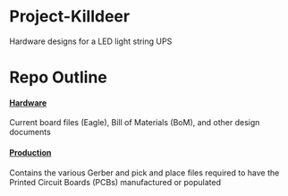 # Project-Killdeer
Hardware designs for a LED light string UPS

# Repo Outline
<!-- #### [Documents](Documents/) 

General document and image storage for repo and README -->

#### [Hardware](Hardware/)

Current board files (Eagle), Bill of Materials (BoM), and other design documents

#### [Production](Production/)

Contains the various Gerber and pick and place files required to have the Printed Circuit Boards (PCBs) manufactured or populated 

<!-- #### [Software](Software/)

The software associated with the piece of hardware, this is usually diagnostic software used for verifying or investigating the hardware

#### [Testing](Testing/)

Scripts and results from the testing process and development process. Contains more detailed information about documented issues among other testing.  -->



<!-- ## Overview
* **Type:** Data Logger/Daughterboard 
* **Interfaces:** I<sup>2</sup>C, GPIO, Pulse
* **Release Version:** v0.2 - 2020/07/15 -->

<!-- ![Hyena v0.2 - Top](Documents/Images/Hyena_0v2_Top_Cropped.jpg)

![Hyena v0.2 - Bottom](Documents/Images/Hyena_0v2_Bottom_Cropped.jpg) -->

<!-- ## Features
### On-Board
* Micro SD Card 
* RTC w/Battery Backup
* Temperature/Pressure/RH Sensor
* RGB Ambient Light Sensor
* Reverse Polarity Power Protected Inputs 

### Interface
* Tipping Bucket Input (SPST switch compatible)
* Dedicated Potentiometric Input (x1) 
* Flexible Sensor Inputs (x3)
* Dedicated I<sup>2</sup>C Input (x1) 
* Supports Particle and other Feather based controllers 


## Specifications
* **Sensor Voltage:** 3.3V
* **Sensor Current (Max):** 500mA (Combined)

## Jumper Settings 


**Port Select Jumpers**
| Jumper | Purpose | Position 1 | Position 2 | 
| ------ | ------- | ---------- | ---------- |
| `JP1`	| GPIO vs I<sup>2</sup>C - Port 1 Digital | Select I2C | Select GPIO | 
| `JP2` | GPIO vs I<sup>2</sup>C - Port 1 Analog | Select I2C | Select GPIO | 
| `JP3` | GPIO vs I<sup>2</sup>C - Port 2 Digital | Select I2C | Select GPIO | 
| `JP4` | GPIO vs I<sup>2</sup>C - Port 2 Analog | Select I2C | Select GPIO | 
| `JP5` | GPIO vs I<sup>2</sup>C - Port 3 Digital | Select I2C | Select GPIO | 
| `JP6` | GPIO vs I<sup>2</sup>C - Port 3 Analog | Select I2C | Select GPIO | 
| `JP8` | Power Select (Core vs Ext) - Port 1 | Core Power for Port 1 | External Switched Power for Port 1 |

**Configuration Jumpers**
| Jumper | Purpose | Open | Closed | Default | 
| ------ | ------- | ---------- | ---------- | ----- | 
| `JP7` | Enable Hardware WDT | WDT Disabled | WDT Enabled | Closed |  
| `JP9` | Pullup for Port 1 Digital GPIO | Pullup Disabled | Pullup Enabled | Open |
| `JP10` | Gang On-Board and External I2C Buses | I2C Combined | I2C Isolated | Open | 

## Known Issues/Errata

#### WDT Disable

**Issue:** If using Particle Boron as controller and if you have the WDT disabled (leave `JP7` open), the system fails to run properly, or has sporadic resets. This is likely due to parasitic current on the reset line of the Boron.

**Workaround:** Make sure WDT is enabled by closing `JP7`

#### Solder Jumper Stencil

**Issue:** Depending on the thickness of the solder stencil used for populating the board, the solder jumpers may not bridge when desired. This is due to lack of stencil thickness specification and pad geometry.

**Workaround:** Make a note on the board assembly (if working with a board house) as to which jumpers should be connected (see jumper tables). Otherwise, if assembling manually, check the jumpers are connected, and bridge them using solder wire and a soldering iron if they have failed to jump where desired. 
 -->
